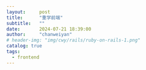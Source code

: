 ```yaml
---
layout:     post
title:      "重学前端"
subtitle:   ""
date:       2024-07-21 18:39:00
author:     "chanweiyan"
# header-img: "img/cwy/rails/ruby-on-rails-1.png"
catalog: true
tags:
  - frontend
---
```


<!-- ## f -->

<!-- ## ff -->
